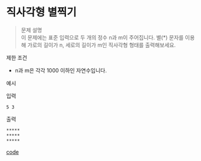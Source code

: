 # 직사각형 별찍기 
>문제 설명<br>
이 문제에는 표준 입력으로 두 개의 정수 n과 m이 주어집니다.
별(*) 문자를 이용해 가로의 길이가 n, 세로의 길이가 m인 직사각형 형태를 출력해보세요.

제한 조건
- n과 m은 각각 1000 이하인 자연수입니다.

예시

입력
```
5 3
```
출력
```
*****
*****
*****
```

[code]()